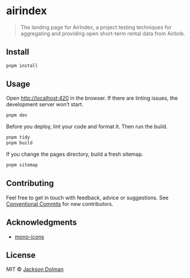 # airindex

> The landing page for AirIndex, a project testing techniques for aggregating and providing open short-term rental data from Airbnb.

## Install

```sh
pnpm install
```

## Usage

Open [http://localhost:420](http://localhost:420) in the browser. If there are linting issues, the development server won’t start.

```sh
pnpm dev
```

Before you deploy, lint your code and format it. Then run the build.

```sh
pnpm tidy
pnpm build
```

If you change the pages directory, build a fresh sitemap.

```sh
pnpm sitemap
```

## Contributing

Feel free to get in touch with feedback, advice or suggestions. See [Conventional Commits](https://gist.github.com/dolmios/0e33c579a500d87fc6f44df6cde97259) for new contributors.

## Acknowledgments

- [mono-icons](https://github.com/mono-company/mono-icons)

## License

MIT © [Jackson Dolman](https://github.com/dolmios)
